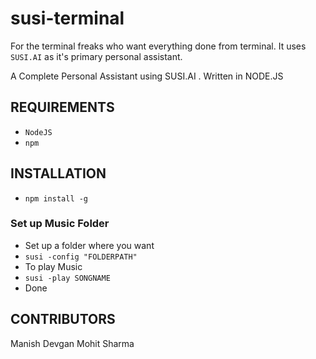 # susi-terminal

For the terminal freaks who want everything done from terminal.
It uses `SUSI.AI` as it's primary personal assistant.

A Complete Personal Assistant using SUSI.AI . Written in NODE.JS

## REQUIREMENTS

- `NodeJS`
- `npm`

## INSTALLATION

- `npm install -g`

### Set up Music Folder

- Set up a folder where you want
- `susi -config "FOLDERPATH" `
- To play Music 
- `susi -play SONGNAME `
- Done

## CONTRIBUTORS

Manish Devgan
Mohit Sharma
